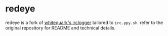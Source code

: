 # redeye

redeye is a fork of [whitequark's irclogger](https://github.com/whitequark/irclogger) tailored to `irc.ppy.sh`. refer to the original repository for README and technical details.

